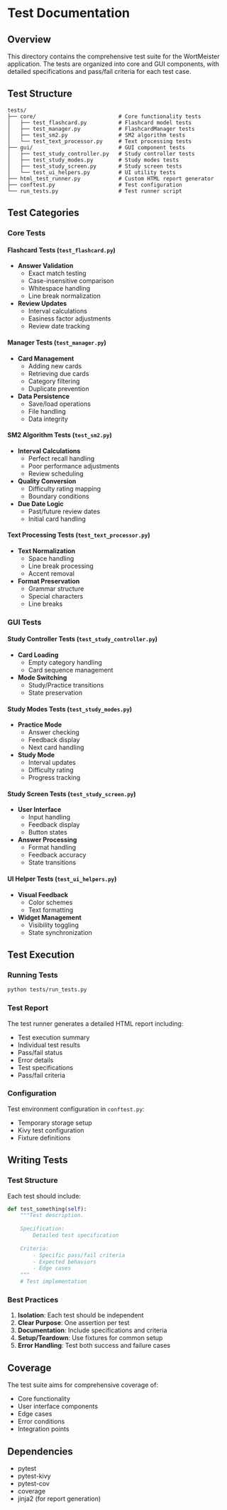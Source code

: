# Test Documentation

## Overview
This directory contains the comprehensive test suite for the WortMeister application. The tests are organized into core and GUI components, with detailed specifications and pass/fail criteria for each test case.

## Test Structure

```
tests/
├── core/                          # Core functionality tests
│   ├── test_flashcard.py          # Flashcard model tests
│   ├── test_manager.py            # FlashcardManager tests
│   ├── test_sm2.py                # SM2 algorithm tests
│   └── test_text_processor.py     # Text processing tests
├── gui/                           # GUI component tests
│   ├── test_study_controller.py   # Study controller tests
│   ├── test_study_modes.py        # Study modes tests
│   ├── test_study_screen.py       # Study screen tests
│   └── test_ui_helpers.py         # UI utility tests
├── html_test_runner.py            # Custom HTML report generator
├── conftest.py                    # Test configuration
└── run_tests.py                   # Test runner script
```

## Test Categories

### Core Tests

#### Flashcard Tests (`test_flashcard.py`)
- **Answer Validation**
  - Exact match testing
  - Case-insensitive comparison
  - Whitespace handling
  - Line break normalization
- **Review Updates**
  - Interval calculations
  - Easiness factor adjustments
  - Review date tracking

#### Manager Tests (`test_manager.py`)
- **Card Management**
  - Adding new cards
  - Retrieving due cards
  - Category filtering
  - Duplicate prevention
- **Data Persistence**
  - Save/load operations
  - File handling
  - Data integrity

#### SM2 Algorithm Tests (`test_sm2.py`)
- **Interval Calculations**
  - Perfect recall handling
  - Poor performance adjustments
  - Review scheduling
- **Quality Conversion**
  - Difficulty rating mapping
  - Boundary conditions
- **Due Date Logic**
  - Past/future review dates
  - Initial card handling

#### Text Processing Tests (`test_text_processor.py`)
- **Text Normalization**
  - Space handling
  - Line break processing
  - Accent removal
- **Format Preservation**
  - Grammar structure
  - Special characters
  - Line breaks

### GUI Tests

#### Study Controller Tests (`test_study_controller.py`)
- **Card Loading**
  - Empty category handling
  - Card sequence management
- **Mode Switching**
  - Study/Practice transitions
  - State preservation

#### Study Modes Tests (`test_study_modes.py`)
- **Practice Mode**
  - Answer checking
  - Feedback display
  - Next card handling
- **Study Mode**
  - Interval updates
  - Difficulty rating
  - Progress tracking

#### Study Screen Tests (`test_study_screen.py`)
- **User Interface**
  - Input handling
  - Feedback display
  - Button states
- **Answer Processing**
  - Format handling
  - Feedback accuracy
  - State transitions

#### UI Helper Tests (`test_ui_helpers.py`)
- **Visual Feedback**
  - Color schemes
  - Text formatting
- **Widget Management**
  - Visibility toggling
  - State synchronization

## Test Execution

### Running Tests
```bash
python tests/run_tests.py
```

### Test Report
The test runner generates a detailed HTML report including:
- Test execution summary
- Individual test results
- Pass/fail status
- Error details
- Test specifications
- Pass/fail criteria

### Configuration
Test environment configuration in `conftest.py`:
- Temporary storage setup
- Kivy test configuration
- Fixture definitions

## Writing Tests

### Test Structure
Each test should include:
```python
def test_something(self):
    """Test description.
    
    Specification:
        Detailed test specification
        
    Criteria:
        - Specific pass/fail criteria
        - Expected behaviors
        - Edge cases
    """
    # Test implementation
```

### Best Practices
1. **Isolation**: Each test should be independent
2. **Clear Purpose**: One assertion per test
3. **Documentation**: Include specifications and criteria
4. **Setup/Teardown**: Use fixtures for common setup
5. **Error Handling**: Test both success and failure cases

## Coverage

The test suite aims for comprehensive coverage of:
- Core functionality
- User interface components
- Edge cases
- Error conditions
- Integration points

## Dependencies
- pytest
- pytest-kivy
- pytest-cov
- coverage
- jinja2 (for report generation)